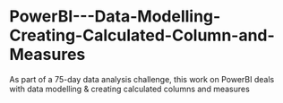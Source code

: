 # PowerBI---Data-Modelling-Creating-Calculated-Column-and-Measures
As part of a 75-day data analysis challenge, this work on PowerBI deals with data modelling &amp; creating calculated columns and measures

